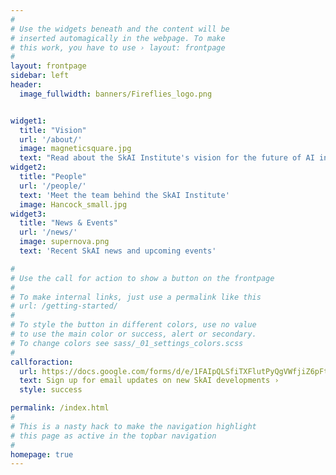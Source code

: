 ```yaml
---
#
# Use the widgets beneath and the content will be
# inserted automagically in the webpage. To make
# this work, you have to use › layout: frontpage
#
layout: frontpage
sidebar: left
header:
  image_fullwidth: banners/Fireflies_logo.png


widget1:
  title: "Vision"
  url: '/about/'
  image: magneticsquare.jpg
  text: "Read about the SkAI Institute's vision for the future of AI in astronomy"
widget2:
  title: "People"
  url: '/people/'
  text: 'Meet the team behind the SkAI Institute'
  image: Hancock_small.jpg
widget3:
  title: "News & Events"
  url: '/news/'
  image: supernova.png
  text: 'Recent SkAI news and upcoming events'

#
# Use the call for action to show a button on the frontpage
#
# To make internal links, just use a permalink like this
# url: /getting-started/
#
# To style the button in different colors, use no value
# to use the main color or success, alert or secondary.
# To change colors see sass/_01_settings_colors.scss
#
callforaction:
  url: https://docs.google.com/forms/d/e/1FAIpQLSfiTXFlutPyQgVWfjiZ6pFtIs2j1BwtkRNJiTvaT_n0KXBAPQ/viewform?usp=sf_link
  text: Sign up for email updates on new SkAI developments ›
  style: success

permalink: /index.html
#
# This is a nasty hack to make the navigation highlight
# this page as active in the topbar navigation
#
homepage: true
---
```


